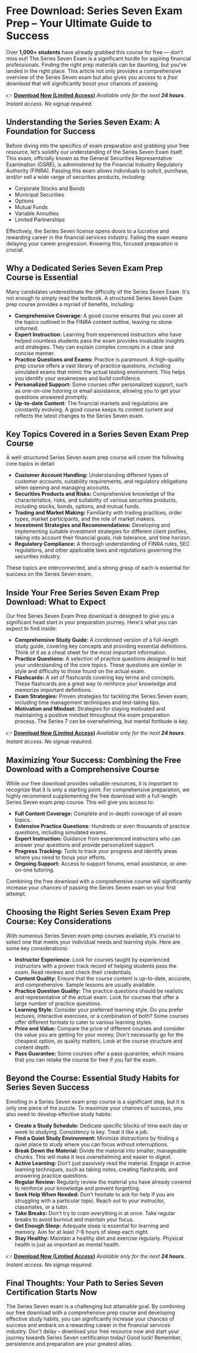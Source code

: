 # Free Download: Series Seven Exam Prep – Your Ultimate Guide to Success

Over **1,000+ students** have already grabbed this course for free — don’t miss out!
The Series Seven Exam is a significant hurdle for aspiring financial professionals. Finding the right prep materials can be daunting, but you've landed in the right place. This article not only provides a comprehensive overview of the Series Seven exam but also gives you access to a *free download* that will significantly boost your chances of passing.

👉 [**Download Now (Limited Access)**](https://udemywork.com/series-seven-exam-prep)
_Available only for the next **24 hours**. Instant access. No signup required._

## Understanding the Series Seven Exam: A Foundation for Success

Before diving into the specifics of exam preparation and grabbing your free resource, let’s solidify our understanding of the Series Seven Exam itself. This exam, officially known as the General Securities Representative Examination (GSRE), is administered by the Financial Industry Regulatory Authority (FINRA). Passing this exam allows individuals to solicit, purchase, and/or sell a wide range of securities products, including:

*   Corporate Stocks and Bonds
*   Municipal Securities
*   Options
*   Mutual Funds
*   Variable Annuities
*   Limited Partnerships

Effectively, the Series Seven license opens doors to a lucrative and rewarding career in the financial services industry. Failing the exam means delaying your career progression. Knowing this, focused preparation is crucial.

## Why a Dedicated Series Seven Exam Prep Course is Essential

Many candidates underestimate the difficulty of the Series Seven Exam. It's not enough to simply read the textbook. A structured Series Seven Exam prep course provides a myriad of benefits, including:

*   **Comprehensive Coverage:** A good course ensures that you cover all the topics outlined in the FINRA content outline, leaving no stone unturned.
*   **Expert Instruction:** Learning from experienced instructors who have helped countless students pass the exam provides invaluable insights and strategies. They can explain complex concepts in a clear and concise manner.
*   **Practice Questions and Exams:** Practice is paramount. A high-quality prep course offers a vast library of practice questions, including simulated exams that mimic the actual testing environment. This helps you identify your weaknesses and build confidence.
*   **Personalized Support:** Some courses offer personalized support, such as one-on-one tutoring or email assistance, allowing you to get your questions answered promptly.
*   **Up-to-date Content:** The financial markets and regulations are constantly evolving. A good course keeps its content current and reflects the latest changes to the Series Seven exam.

## Key Topics Covered in a Series Seven Exam Prep Course

A well-structured Series Seven exam prep course will cover the following core topics in detail:

*   **Customer Account Handling:** Understanding different types of customer accounts, suitability requirements, and regulatory obligations when opening and managing accounts.
*   **Securities Products and Risks:** Comprehensive knowledge of the characteristics, risks, and suitability of various securities products, including stocks, bonds, options, and mutual funds.
*   **Trading and Market Making:** Familiarity with trading practices, order types, market participants, and the role of market makers.
*   **Investment Strategies and Recommendations:** Developing and implementing suitable investment strategies for different client profiles, taking into account their financial goals, risk tolerance, and time horizon.
*   **Regulatory Compliance:** A thorough understanding of FINRA rules, SEC regulations, and other applicable laws and regulations governing the securities industry.

These topics are interconnected, and a strong grasp of each is essential for success on the Series Seven exam.

## Inside Your Free Series Seven Exam Prep Download: What to Expect

Our free Series Seven Exam Prep download is designed to give you a significant head start in your preparation journey. Here's what you can expect to find inside:

*   **Comprehensive Study Guide:** A condensed version of a full-length study guide, covering key concepts and providing essential definitions. Think of it as a cheat sheet for the most important information.
*   **Practice Questions:** A selection of practice questions designed to test your understanding of the core topics. These questions are similar in style and difficulty to those found on the actual exam.
*   **Flashcards:** A set of flashcards covering key terms and concepts. These flashcards are a great way to reinforce your knowledge and memorize important definitions.
*   **Exam Strategies:** Proven strategies for tackling the Series Seven exam, including time management techniques and test-taking tips.
*   **Motivation and Mindset:** Strategies for staying motivated and maintaining a positive mindset throughout the exam preparation process. The Series 7 can be overwhelming, but mental fortitude is key.

👉 [**Download Now (Limited Access)**](https://udemywork.com/series-seven-exam-prep)
_Available only for the next **24 hours**. Instant access. No signup required._

## Maximizing Your Success: Combining the Free Download with a Comprehensive Course

While our free download provides valuable resources, it is important to recognize that it is only a starting point. For comprehensive preparation, we highly recommend supplementing the free download with a full-length Series Seven exam prep course. This will give you access to:

*   **Full Content Coverage:** Complete and in-depth coverage of all exam topics.
*   **Extensive Practice Questions:** Hundreds or even thousands of practice questions, including simulated exams.
*   **Expert Instruction:** Guidance from experienced instructors who can answer your questions and provide personalized support.
*   **Progress Tracking:** Tools to track your progress and identify areas where you need to focus your efforts.
*   **Ongoing Support:** Access to support forums, email assistance, or one-on-one tutoring.

Combining the free download with a comprehensive course will significantly increase your chances of passing the Series Seven exam on your first attempt.

## Choosing the Right Series Seven Exam Prep Course: Key Considerations

With numerous Series Seven exam prep courses available, it’s crucial to select one that meets your individual needs and learning style. Here are some key considerations:

*   **Instructor Experience:** Look for courses taught by experienced instructors with a proven track record of helping students pass the exam. Read reviews and check their credentials.
*   **Content Quality:** Ensure that the course content is up-to-date, accurate, and comprehensive. Sample lessons are usually available.
*   **Practice Question Quality:** The practice questions should be realistic and representative of the actual exam. Look for courses that offer a large number of practice questions.
*   **Learning Style:** Consider your preferred learning style. Do you prefer lectures, interactive exercises, or a combination of both? Some courses offer different formats to cater to various learning styles.
*   **Price and Value:** Compare the price of different courses and consider the value you are getting for your money. Don't necessarily go for the cheapest option, as quality matters. Look at the course structure and content depth.
*   **Pass Guarantee:** Some courses offer a pass guarantee, which means that you can retake the course for free if you fail the exam.

## Beyond the Course: Essential Study Habits for Series Seven Success

Enrolling in a Series Seven exam prep course is a significant step, but it is only one piece of the puzzle. To maximize your chances of success, you also need to develop effective study habits:

*   **Create a Study Schedule:** Dedicate specific blocks of time each day or week to studying. Consistency is key. Treat it like a job.
*   **Find a Quiet Study Environment:** Minimize distractions by finding a quiet place to study where you can focus without interruptions.
*   **Break Down the Material:** Divide the material into smaller, manageable chunks. This will make it less overwhelming and easier to digest.
*   **Active Learning:** Don't just passively read the material. Engage in active learning techniques, such as taking notes, creating flashcards, and answering practice questions.
*   **Regular Review:** Regularly review the material you have already covered to reinforce your knowledge and prevent forgetting.
*   **Seek Help When Needed:** Don't hesitate to ask for help if you are struggling with a particular topic. Reach out to your instructor, classmates, or a tutor.
*   **Take Breaks:** Don't try to cram everything in at once. Take regular breaks to avoid burnout and maintain your focus.
*   **Get Enough Sleep:** Adequate sleep is essential for learning and memory. Aim for at least 7-8 hours of sleep each night.
*   **Stay Healthy:** Maintain a healthy diet and exercise regularly. Physical health is just as important as mental health.

👉 [**Download Now (Limited Access)**](https://udemywork.com/series-seven-exam-prep)
_Available only for the next **24 hours**. Instant access. No signup required._

## Final Thoughts: Your Path to Series Seven Certification Starts Now

The Series Seven exam is a challenging but attainable goal. By combining our free download with a comprehensive prep course and developing effective study habits, you can significantly increase your chances of success and embark on a rewarding career in the financial services industry. Don't delay – download your free resource now and start your journey towards Series Seven certification today! Good luck! Remember, persistence and preparation are your greatest allies.
